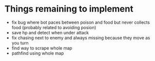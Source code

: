 # Things remaining to implement

* fix bug where bot paces between poison and food but never collects food (probably related to avoiding posion)
* save hp and detect when under attack
* fix chasing next to enemy and always missing because they move as you turn
* find way to scrape whole map
* pathfind using whole map